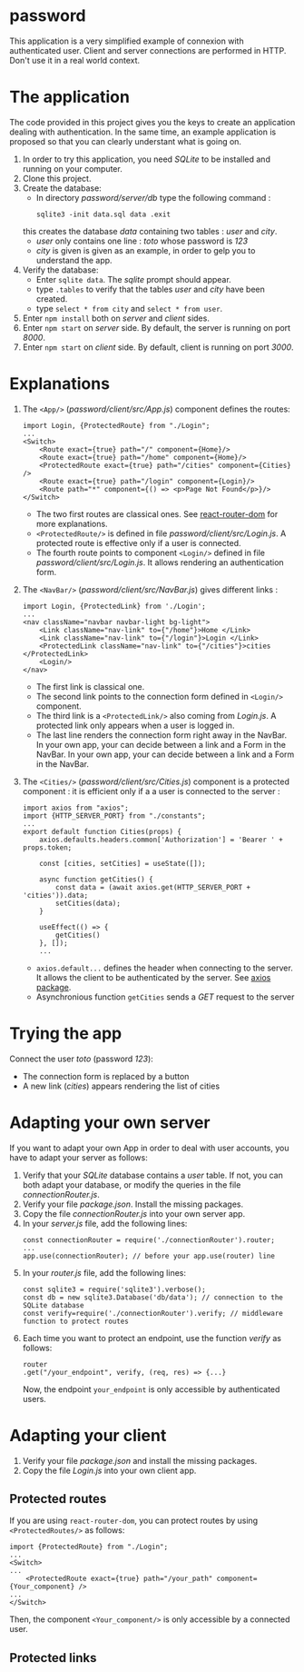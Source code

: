 # password
This application is a very simplified example of connexion with authenticated user. Client and server connections are performed in HTTP. Don't use it in a real world context.

# The application
The code provided in this project gives you the keys to create an application dealing with authentication.
In the same time, an example application is proposed so that you can clearly understant what is going on.

1. In order to try this application, you need *SQLite* to be installed and running on your computer.
1. Clone this project.
1. Create the database:
    - In directory *password/server/db* type the following command :
        ```
        sqlite3 -init data.sql data .exit
        ```
    this creates the database *data* containing two tables : *user* and *city*. 
    - *user* only contains one line : *toto* whose password is *123*
    - *city* is given is given as an example, in order to gelp you to understand the app.
1. Verify the database:
    - Enter `sqlite data`. The *sqlite* prompt should appear.
    - type `.tables` to verify that the tables *user* and *city* have been created.
    - type `select * from city` and `select * from user`.
1. Enter `npm install` both on *server* and *client* sides. 
1. Enter `npm start` on *server* side. By default, the server is running on port *8000*.
1. Enter `npm start` on *client* side. By default, client is running on port *3000*.

# Explanations

1. The `<App/>` (*password/client/src/App.js*) component defines the routes:
    ```
    import Login, {ProtectedRoute} from "./Login";
    ...
    <Switch>
        <Route exact={true} path="/" component={Home}/>
        <Route exact={true} path="/home" component={Home}/>
        <ProtectedRoute exact={true} path="/cities" component={Cities} />
        <Route exact={true} path="/login" component={Login}/>
        <Route path="*" component={() => <p>Page Not Found</p>}/>
    </Switch>
    ```
    - The two first routes are classical ones. See [react-router-dom](https://reacttraining.com/react-router/web/guides/quick-start) for more explanations.
    - `<ProtectedRoute/>` is defined in file *password/client/src/Login.js*. A protected route is effective only if a user is connected.
    - The fourth route points to component `<Login/>` defined in file *password/client/src/Login.js*. It allows rendering an authentication form.

1. The `<NavBar/>` (*password/client/src/NavBar.js*) gives different links :
    ```
    import Login, {ProtectedLink} from './Login';
    ...
    <nav className="navbar navbar-light bg-light">
        <Link className="nav-link" to={"/home"}>Home </Link>
        <Link className="nav-link" to={"/login"}>Login </Link>
        <ProtectedLink className="nav-link" to={"/cities"}>cities </ProtectedLink>
        <Login/>
    </nav>
    ```
    - The first link is classical one.
    - The second link points to the connection form defined in `<Login/>` component.
    - The third link is a `<ProtectedLink/>` also coming from *Login.js*. A protected link only appears when a user is logged in.
    - The last line renders the connection form right away in the NavBar. In your own app, your can decide between a link and a Form in the NavBar.
    In your own app, your can decide between a link and a Form in the NavBar.
1. The `<Cities/>` (*password/client/src/Cities.js*) component is a protected component : it is efficient only if a a user is connected to the server : 
    ```
    import axios from "axios";
    import {HTTP_SERVER_PORT} from "./constants";
    ...
    export default function Cities(props) {
        axios.defaults.headers.common['Authorization'] = 'Bearer ' + props.token;

        const [cities, setCities] = useState([]);

        async function getCities() {
            const data = (await axios.get(HTTP_SERVER_PORT + 'cities')).data;
            setCities(data);
        }

        useEffect(() => {
            getCities()
        }, []);
        ...
    ```
    - `axios.default...` defines the header when connecting to the server. It allows the client to be authenticated by the server.
    See [axios package](https://www.npmjs.com/package/axios).
    - Asynchronious function `getCities` sends a *GET* request to the server

# Trying the app
Connect the user *toto* (password *123*):
- The connection form is replaced by a button
- A new link (*cities*) appears rendering the list of cities

# Adapting your own server
If you want to adapt your own App in order to deal with user accounts, you have to adapt your server as follows:
1. Verify that your *SQLite* database contains a *user* table. If not, you can both adapt your database, or modify the queries in the  file *connectionRouter.js*.
1. Verify your file *package.json*. Install the missing packages.
1. Copy the file *connectionRouter.js* into your own server app.
1. In your *server.js* file, add the following lines:
    ```
    const connectionRouter = require('./connectionRouter').router;
    ...
    app.use(connectionRouter); // before your app.use(router) line
    ```
1. In your *router.js* file, add the following lines:
    ```
    const sqlite3 = require('sqlite3').verbose();
    const db = new sqlite3.Database('db/data'); // connection to the SQLite database
    const verify=require('./connectionRouter').verify; // middleware function to protect routes
    ```
1. Each time you want to protect an endpoint, use the function *verify* as follows:
    ```
    router
    .get("/your_endpoint", verify, (req, res) => {...} 
    ```
    Now, the endpoint `your_endpoint` is only accessible by authenticated users.

# Adapting your client
1. Verify your file *package.json* and install the missing packages.
1. Copy the file *Login.js* into your own client app.

## Protected routes
If you are using `react-router-dom`, you can protect routes by using `<ProtectedRoutes/>` as follows:
```
import {ProtectedRoute} from "./Login";
...
<Switch>
...
    <ProtectedRoute exact={true} path="/your_path" component={Your_component} />
...
</Switch>
```
Then, the component `<Your_component/>` is only accessible by a connected user.

## Protected links

